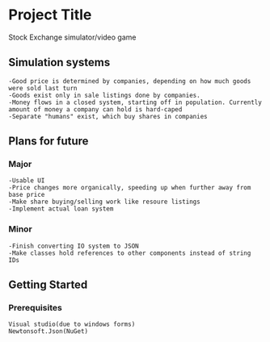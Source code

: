 # Project Title

Stock Exchange simulator/video game
## Simulation systems
```-Companies exist and produce goods, which are bought by other companies or a single block "population".
-Good price is determined by companies, depending on how much goods were sold last turn
-Goods exist only in sale listings done by companies. 
-Money flows in a closed system, starting off in population. Currently amount of money a company can hold is hard-caped
-Separate "humans" exist, which buy shares in companies
```
## Plans for future
### Major
```
-Usable UI
-Price changes more organically, speeding up when further away from base price
-Make share buying/selling work like resoure listings
-Implement actual loan system
```
### Minor
```
-Finish converting IO system to JSON
-Make classes hold references to other components instead of string IDs
```
## Getting Started
### Prerequisites

```
Visual studio(due to windows forms)
Newtonsoft.Json(NuGet)
```
